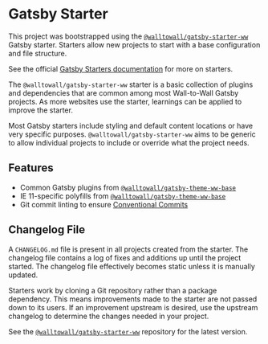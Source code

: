 # Gatsby Starter

This project was bootstrapped using the
[`@walltowall/gatsby-starter-ww`][gatsby-starter-ww] Gatsby starter. Starters
allow new projects to start with a base configuration and file structure.

See the official [Gatsby Starters documentation][gatsby-starters] for more on
starters.

The `@walltowall/gatsby-starter-ww` starter is a basic collection of plugins and
dependencies that are common among most Wall-to-Wall Gatsby projects. As more
websites use the starter, learnings can be applied to improve the starter.

Most Gatsby starters include styling and default content locations or have very
specific purposes. `@walltowall/gatsby-starter-ww` aims to be generic to allow
individual projects to include or override what the project needs.

## Features

-   Common Gatsby plugins from
    [`@walltowall/gatsby-theme-ww-base`][gatsby-theme-ww-base]
-   IE 11-specific polyfills from
    [`@walltowall/gatsby-theme-ww-base`][gatsby-theme-ww-base]
-   Git commit linting to ensure [Conventional Commits][conventional-commits]

## Changelog File

A `CHANGELOG.md` file is present in all projects created from the starter. The
changelog file contains a log of fixes and additions up until the project
started. The changelog file effectively becomes static unless it is manually
updated.

Starters work by cloning a Git repository rather than a package dependency. This
means improvements made to the starter are not passed down to its users. If an
improvement upstream is desired, use the upstream changelog to determine the
changes needed in your project.

See the [`@walltowall/gatsby-starter-ww`][gatsby-starter-ww] repository for the
latest version.

[gatsby-starters]: https://www.gatsbyjs.org/docs/starters/
[conventional-commits]: https://www.conventionalcommits.org
[system]: https://github.com/WalltoWall/gatsby-ww/tree/master/packages/system
[gatsby-theme-ww-base]:
	https://github.com/WalltoWall/gatsby-ww/tree/master/packages/gatsby-theme-ww-base
[gatsby-starter-ww]:
	https://github.com/WalltoWall/gatsby-ww/tree/master/packages/gatsby-starter-ww
